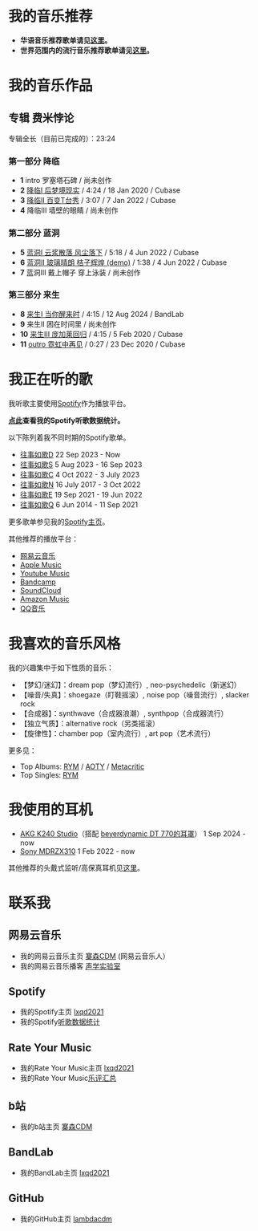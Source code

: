 # 我的音乐推荐

* **华语音乐推荐歌单请见[这里](https://lambdacdm.github.io/Music-Laboratory/chinese)。**
* **世界范围内的流行音乐推荐歌单请见[这里](https://lambdacdm.github.io/Music-Laboratory/world)。**

# 我的音乐作品

## 专辑 费米悖论
专辑全长（目前已完成的）：23:24

### 第一部分 降临
* **1** intro 罗塞塔石碑 / 尚未创作
* **2** [降临I 后梦境现实](https://music.163.com/dj?id=2065012886&userid=477097094) / 4:24 / 18 Jan 2020 / Cubase
* **3** [降临II 百变T台秀](http://music.163.com/dj?id=2496534801&userid=477097094) / 3:07 / 7 Jan 2022 / Cubase
* **4** 降临III 墙壁的眼睛 / 尚未创作

### 第二部分 蓝洞
* **5** [蓝洞I 云浆散落 风尘落下](http://music.163.com/dj?id=2505823206&userid=477097094) / 5:18 / 4 Jun 2022 / Cubase
* **6** [蓝洞II 玻璃晴朗 桔子辉煌 (demo)](http://music.163.com/dj?id=2505828172&userid=477097094) / 1:38 / 4 Jun 2022 / Cubase
* **7** 蓝洞III 戴上帽子 穿上泳装 / 尚未创作

### 第三部分 来生
* **8** [来生I 当你醒来时](https://music.163.com/#/program?id=3059923599) / 4:15 / 12 Aug 2024 / BandLab
* **9** 来生II 困在时间里 / 尚未创作
* **10** [来生III 庞加莱回归](https://music.163.com/dj?id=2065237607&userid=477097094) / 4:15 / 5 Feb 2020 / Cubase
* **11** [outro 霓虹中再见](http://music.163.com/dj?id=2071162243&userid=477097094) / 0:27 / 23 Dec 2020 / Cubase

# 我正在听的歌

我听歌主要使用[Spotify](https://open.spotify.com/)作为播放平台。

**[点此](https://stats.fm/aodbn5sk0d56tefinucj47aqd)查看我的Spotify听歌数据统计。**

以下陈列着我不同时期的Spotify歌单。

* [往事如歌D](https://open.spotify.com/playlist/6PoEN68oFKEpqZcAgg9ggA?si=e495f01cc2da4742) 22 Sep 2023 - Now
* [往事如歌S](https://open.spotify.com/playlist/4PAxpABrtr7ZeTH4l0DbmY?si=3237d5ff80bc43af) 5 Aug 2023 - 16 Sep 2023
* [往事如歌C](https://open.spotify.com/playlist/3azceHF446Fm2m2xpO5CUV?si=65553880953a4b69) 4 Oct 2022 - 3 July 2023
* [往事如歌N](https://open.spotify.com/playlist/6HQz7ZDRt7CDl1a3HyYV8R?si=5f3462bd0e9d4864) 16 July 2017 - 3 Oct 2022
* [往事如歌E](https://open.spotify.com/playlist/1k5YNvapQ5NnpKltlMEAWw?si=521c4fa5cd0d47dc) 19 Sep 2021 - 19 Jun 2022
* [往事如歌Q](https://open.spotify.com/playlist/07IPyNH1Hpwvg6zooYIcQ1?si=5a72d8a84d734638) 6 Jun 2014 - 11 Sep 2021

更多歌单参见我的[Spotify主页](https://open.spotify.com/user/aodbn5sk0d56tefinucj47aqd?si=42f7a0be73a44f54)。

其他推荐的播放平台：
* [网易云音乐](https://music.163.com/)
* [Apple Music](https://music.apple.com/us/browse)
* [Youtube Music](https://music.youtube.com/)
* [Bandcamp](https://bandcamp.com/)
* [SoundCloud](https://soundcloud.com/discover)
* [Amazon Music](https://music.amazon.co.uk/)
* [QQ音乐](https://y.qq.com/)

# 我喜欢的音乐风格

我的兴趣集中于如下性质的音乐：
* 【梦幻/迷幻】：dream pop（梦幻流行）, neo-psychedelic（新迷幻）
* 【噪音/失真】：shoegaze（盯鞋摇滚）, noise pop（噪音流行）, slacker rock
* 【合成器】：synthwave（合成器浪潮）, synthpop（合成器流行）
* 【独立气质】：alternative rock（另类摇滚）
* 【旋律性】：chamber pop（室内流行）, art pop（艺术流行）

更多见：
* Top Albums: [RYM](https://rateyourmusic.com/charts/top/album/all-time/) / [AOTY](https://www.albumoftheyear.org/ratings/user-highest-rated/all/) / [Metacritic](https://www.metacritic.com/browse/albums/score/metascore/all/filtered?view=detailed&sort=desc)
* Top Singles: [RYM](https://rateyourmusic.com/charts/top/single/all-time/)

# 我使用的耳机

* [AKG K240 Studio](https://www.amazon.co.uk/gp/product/B0001ARCFA/ref=ppx_yo_dt_b_asin_title_o00_s00?ie=UTF8&psc=1)（搭配 [beyerdynamic DT 770的耳罩](https://www.amazon.co.uk/gp/product/B0016MMYKA?ref=ppx_pt2_dt_b_prod_image)） 1 Sep 2024 - now
* [Sony MDRZX310](https://www.amazon.co.uk/dp/B00I3LUYNG?ref=ppx_yo2ov_dt_b_fed_asin_title) 1 Feb 2022 - now

其他推荐的头戴式监听/高保真耳机见[这里](https://lambdacdm.github.io/Music-Laboratory/headphone)。

# 联系我

## 网易云音乐
* 我的网易云音乐主页 [寨森CDM](https://music.163.com/#/artist?id=94811041) (网易云音乐人）
* 我的网易云音乐播客 [声学实验室](http://music.163.com/radio/?id=794396440&userid=477097094)

## Spotify
* 我的Spotify主页 [lxqd2021](https://open.spotify.com/user/aodbn5sk0d56tefinucj47aqd?si=42f7a0be73a44f54)
* 我的Spotify[听歌数据统计](https://stats.fm/aodbn5sk0d56tefinucj47aqd)

## Rate Your Music
* 我的Rate Your Music主页 [lxqd2021](https://rateyourmusic.com/~lxqd2021)
* 我的Rate Your Music[乐评汇总](https://rateyourmusic.com/collection/lxqd2021/reviews)

## b站
* 我的b站主页 [寨森CDM](https://space.bilibili.com/407184818?spm_id_from=333.1007.0.0)

## BandLab
* 我的BandLab主页 [lxqd2021](https://www.bandlab.com/lxqd2021)

## GitHub
* 我的GitHub主页 [lambdacdm](https://github.com/lambdacdm)

